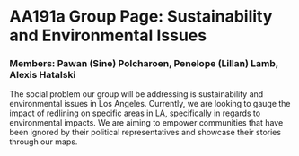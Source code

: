 # AA191a Group Page: Sustainability and Environmental Issues
### Members: Pawan (Sine) Polcharoen, Penelope (Lillan) Lamb, Alexis Hatalski

The social problem our group will be addressing is sustainability and environmental issues in Los Angeles. Currently, we are looking to gauge the impact of redlining on specific areas in LA, specifically in regards to environmental impacts. We are aiming to empower communities that have been ignored by their political representatives and showcase their stories through our maps.
